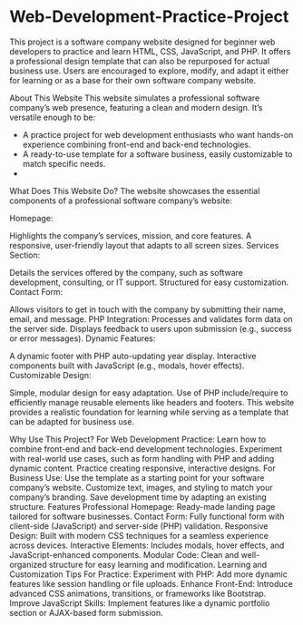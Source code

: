 # Web-Development-Practice-Project
This project is a software company website designed for beginner web developers to practice and learn HTML, CSS, JavaScript, and PHP. It offers a professional design template that can also be repurposed for actual business use. Users are encouraged to explore, modify, and adapt it either for learning or as a base for their own software company website.

About This Website
This website simulates a professional software company’s web presence, featuring a clean and modern design. It’s versatile enough to be:

- A practice project for web development enthusiasts who want hands-on experience combining front-end and back-end technologies.
- A ready-to-use template for a software business, easily customizable to match specific needs.
- 
What Does This Website Do?
The website showcases the essential components of a professional software company’s website:

Homepage:

Highlights the company’s services, mission, and core features.
A responsive, user-friendly layout that adapts to all screen sizes.
Services Section:

Details the services offered by the company, such as software development, consulting, or IT support.
Structured for easy customization.
Contact Form:

Allows visitors to get in touch with the company by submitting their name, email, and message.
PHP Integration:
Processes and validates form data on the server side.
Displays feedback to users upon submission (e.g., success or error messages).
Dynamic Features:

A dynamic footer with PHP auto-updating year display.
Interactive components built with JavaScript (e.g., modals, hover effects).
Customizable Design:

Simple, modular design for easy adaptation.
Use of PHP include/require to efficiently manage reusable elements like headers and footers.
This website provides a realistic foundation for learning while serving as a template that can be adapted for business use.

Why Use This Project?
For Web Development Practice:
Learn how to combine front-end and back-end development technologies.
Experiment with real-world use cases, such as form handling with PHP and adding dynamic content.
Practice creating responsive, interactive designs.
For Business Use:
Use the template as a starting point for your software company’s website.
Customize text, images, and styling to match your company’s branding.
Save development time by adapting an existing structure.
Features
Professional Homepage: Ready-made landing page tailored for software businesses.
Contact Form: Fully functional form with client-side (JavaScript) and server-side (PHP) validation.
Responsive Design: Built with modern CSS techniques for a seamless experience across devices.
Interactive Elements: Includes modals, hover effects, and JavaScript-enhanced components.
Modular Code: Clean and well-organized structure for easy learning and modification.
Learning and Customization Tips
For Practice:
Experiment with PHP: Add more dynamic features like session handling or file uploads.
Enhance Front-End: Introduce advanced CSS animations, transitions, or frameworks like Bootstrap.
Improve JavaScript Skills: Implement features like a dynamic portfolio section or AJAX-based form submission.
